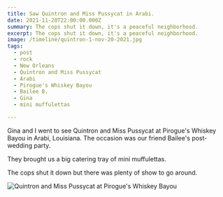 ```yaml
---
title: Saw Quintron and Miss Pussycat in Arabi.
date: 2021-11-20T22:00:00.000Z
summary: The cops shut it down, it's a peaceful neighborhood.
excerpt: The cops shut it down, it's a peaceful neighborhood.
image: /timeline/quintron-1-nov-20-2021.jpg
tags:
  - post 
  - rock
  - New Orleans
  - Quintron and Miss Pussycat
  - Arabi
  - Pirogue's Whiskey Bayou
  - Bailee B.
  - Gina
  - mini muffulettas

---
```


Gina and I went to see Quintron and Miss Pussycat at Pirogue's Whiskey Bayou in Arabi, Louisiana. The occasion was our friend Bailee's post-wedding party. 

They brought us a big catering tray of mini muffulettas.

The cops shut it down but there was plenty of show to go around.

![Quintron and Miss Pussycat at Pirogue's Whiskey Bayou](/static/img/timeline/quintron-1-nov-20-2021.jpg)